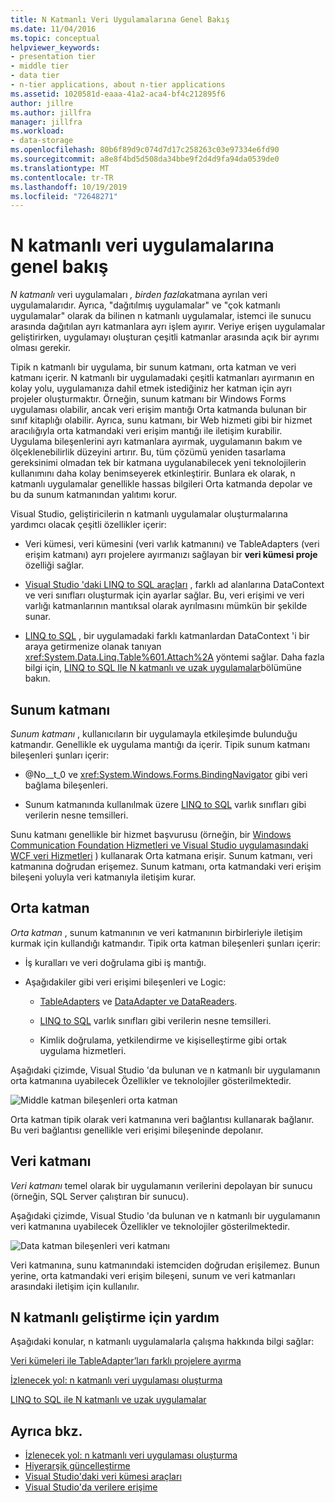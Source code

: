 ```yaml
---
title: N Katmanlı Veri Uygulamalarına Genel Bakış
ms.date: 11/04/2016
ms.topic: conceptual
helpviewer_keywords:
- presentation tier
- middle tier
- data tier
- n-tier applications, about n-tier applications
ms.assetid: 1020581d-eaaa-41a2-aca4-bf4c212895f6
author: jillre
ms.author: jillfra
manager: jillfra
ms.workload:
- data-storage
ms.openlocfilehash: 80b6f89d9c074d7d17c258263c03e97334e6fd90
ms.sourcegitcommit: a8e8f4bd5d508da34bbe9f2d4d9fa94da0539de0
ms.translationtype: MT
ms.contentlocale: tr-TR
ms.lasthandoff: 10/19/2019
ms.locfileid: "72648271"
---
```

# <a name="n-tier-data-applications-overview"></a>N katmanlı veri uygulamalarına genel bakış
*N katmanlı* veri uygulamaları *, birden fazla*katmana ayrılan veri uygulamalarıdır. Ayrıca, "dağıtılmış uygulamalar" ve "çok katmanlı uygulamalar" olarak da bilinen n katmanlı uygulamalar, istemci ile sunucu arasında dağıtılan ayrı katmanlara ayrı işlem ayırır. Veriye erişen uygulamalar geliştirirken, uygulamayı oluşturan çeşitli katmanlar arasında açık bir ayrımı olması gerekir.

Tipik n katmanlı bir uygulama, bir sunum katmanı, orta katman ve veri katmanı içerir. N katmanlı bir uygulamadaki çeşitli katmanları ayırmanın en kolay yolu, uygulamanıza dahil etmek istediğiniz her katman için ayrı projeler oluşturmaktır. Örneğin, sunum katmanı bir Windows Forms uygulaması olabilir, ancak veri erişim mantığı Orta katmanda bulunan bir sınıf kitaplığı olabilir. Ayrıca, sunu katmanı, bir Web hizmeti gibi bir hizmet aracılığıyla orta katmandaki veri erişim mantığı ile iletişim kurabilir. Uygulama bileşenlerini ayrı katmanlara ayırmak, uygulamanın bakım ve ölçeklenebilirlik düzeyini artırır. Bu, tüm çözümü yeniden tasarlama gereksinimi olmadan tek bir katmana uygulanabilecek yeni teknolojilerin kullanımını daha kolay benimseyerek etkinleştirir. Bunlara ek olarak, n katmanlı uygulamalar genellikle hassas bilgileri Orta katmanda depolar ve bu da sunum katmanından yalıtımı korur.

Visual Studio, geliştiricilerin n katmanlı uygulamalar oluşturmalarına yardımcı olacak çeşitli özellikler içerir:

- Veri kümesi, veri kümesini (veri varlık katmanını) ve TableAdapters (veri erişim katmanı) ayrı projelere ayırmanızı sağlayan bir **veri kümesi proje** özelliği sağlar.

- [Visual Studio 'daki LINQ to SQL araçları](../data-tools/linq-to-sql-tools-in-visual-studio2.md) , farklı ad alanlarına DataContext ve veri sınıfları oluşturmak için ayarlar sağlar. Bu, veri erişimi ve veri varlığı katmanlarının mantıksal olarak ayrılmasını mümkün bir şekilde sunar.

- [LINQ to SQL](/dotnet/framework/data/adonet/sql/linq/index) , bir uygulamadaki farklı katmanlardan DataContext 'i bir araya getirmenize olanak tanıyan <xref:System.Data.Linq.Table%601.Attach%2A> yöntemi sağlar. Daha fazla bilgi için, [LINQ to SQL Ile N katmanlı ve uzak uygulamalar](/dotnet/framework/data/adonet/sql/linq/n-tier-and-remote-applications-with-linq-to-sql)bölümüne bakın.

## <a name="presentation-tier"></a>Sunum katmanı
*Sunum katmanı* , kullanıcıların bir uygulamayla etkileşimde bulunduğu katmandır. Genellikle ek uygulama mantığı da içerir. Tipik sunum katmanı bileşenleri şunları içerir:

- @No__t_0 ve <xref:System.Windows.Forms.BindingNavigator> gibi veri bağlama bileşenleri.

- Sunum katmanında kullanılmak üzere [LINQ to SQL](/dotnet/framework/data/adonet/sql/linq/index) varlık sınıfları gibi verilerin nesne temsilleri.

Sunu katmanı genellikle bir hizmet başvurusu (örneğin, bir [Windows Communication Foundation Hizmetleri ve Visual Studio uygulamasındaki WCF veri Hizmetleri](../data-tools/windows-communication-foundation-services-and-wcf-data-services-in-visual-studio.md) ) kullanarak Orta katmana erişir. Sunum katmanı, veri katmanına doğrudan erişemez. Sunum katmanı, orta katmandaki veri erişim bileşeni yoluyla veri katmanıyla iletişim kurar.

## <a name="middle-tier"></a>Orta katman
*Orta katman* , sunum katmanının ve veri katmanının birbirleriyle iletişim kurmak için kullandığı katmandır. Tipik orta katman bileşenleri şunları içerir:

- İş kuralları ve veri doğrulama gibi iş mantığı.

- Aşağıdakiler gibi veri erişimi bileşenleri ve Logic:

  - [TableAdapters](create-and-configure-tableadapters.md) ve [DataAdapter ve DataReaders](/dotnet/framework/data/adonet/dataadapters-and-datareaders).

  - [LINQ to SQL](/dotnet/framework/data/adonet/sql/linq/index) varlık sınıfları gibi verilerin nesne temsilleri.

  - Kimlik doğrulama, yetkilendirme ve kişiselleştirme gibi ortak uygulama hizmetleri.

Aşağıdaki çizimde, Visual Studio 'da bulunan ve n katmanlı bir uygulamanın orta katmanına uyabilecek Özellikler ve teknolojiler gösterilmektedir.

![Middle katman bileşenleri orta katman ](../data-tools/media/ntiermid.png)

Orta katman tipik olarak veri katmanına veri bağlantısı kullanarak bağlanır. Bu veri bağlantısı genellikle veri erişimi bileşeninde depolanır.

## <a name="data-tier"></a>Veri katmanı
*Veri katmanı* temel olarak bir uygulamanın verilerini depolayan bir sunucu (örneğin, SQL Server çalıştıran bir sunucu).

Aşağıdaki çizimde, Visual Studio 'da bulunan ve n katmanlı bir uygulamanın veri katmanına uyabilecek Özellikler ve teknolojiler gösterilmektedir.

![Data katman bileşenleri ](../data-tools/media/ntierdatatier.png) veri katmanı

Veri katmanına, sunu katmanındaki istemciden doğrudan erişilemez. Bunun yerine, orta katmandaki veri erişim bileşeni, sunum ve veri katmanları arasındaki iletişim için kullanılır.

## <a name="help-for-n-tier-development"></a>N katmanlı geliştirme için yardım
Aşağıdaki konular, n katmanlı uygulamalarla çalışma hakkında bilgi sağlar:

[Veri kümeleri ile TableAdapter’ları farklı projelere ayırma](../data-tools/separate-datasets-and-tableadapters-into-different-projects.md)

[İzlenecek yol: n katmanlı veri uygulaması oluşturma](../data-tools/walkthrough-creating-an-n-tier-data-application.md)

[LINQ to SQL ile N katmanlı ve uzak uygulamalar](/dotnet/framework/data/adonet/sql/linq/n-tier-and-remote-applications-with-linq-to-sql)

## <a name="see-also"></a>Ayrıca bkz.

- [İzlenecek yol: n katmanlı veri uygulaması oluşturma](../data-tools/walkthrough-creating-an-n-tier-data-application.md)
- [Hiyerarşik güncelleştirme](../data-tools/hierarchical-update.md)
- [Visual Studio'daki veri kümesi araçları](../data-tools/dataset-tools-in-visual-studio.md)
- [Visual Studio'da verilere erişime](../data-tools/accessing-data-in-visual-studio.md)
